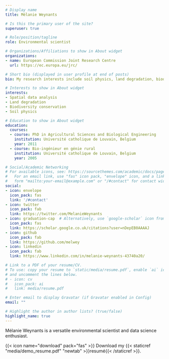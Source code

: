 ```yaml
---
# Display name
title: Mélanie Weynants

# Is this the primary user of the site?
superuser: true

# Role/position/tagline
role: Environmental scientist

# Organizations/Affiliations to show in About widget
organizations:
- name: European Commission Joint Research Centre
  url: https://ec.europa.eu/jrc/

# Short bio (displayed in user profile at end of posts)
bio: My research interests include soil physics, land degradation, biodiversity conservation, or any other environmental topic as long as it is supported by data.

# Interests to show in About widget
interests:
- Spatial data analysis
- Land degradation
- Biodiversity conservation
- Soil physics

# Education to show in About widget
education:
  courses:
  - course: PhD in Agricultural Sciences and Biological Engineering
    institution: Université catholique de Louvain, Belgium
    year: 2011
  - course: Bio-ingénieur en génie rural
    institution: Université catholique de Louvain, Belgium
    year: 2005

# Social/Academic Networking
# For available icons, see: https://sourcethemes.com/academic/docs/page-builder/#icons
#   For an email link, use "fas" icon pack, "envelope" icon, and a link in the
#   form "mailto:your-email@example.com" or "/#contact" for contact widget.
social:
- icon: envelope
  icon_pack: fas
  link: '/#contact'
- icon: twitter
  icon_pack: fab
  link: https://twitter.com/MelanieWeynants
- icon: graduation-cap  # Alternatively, use `google-scholar` icon from `ai` icon pack
  icon_pack: fas
  link: https://scholar.google.co.uk/citations?user=nDepEB0AAAAJ
- icon: github
  icon_pack: fab
  link: https://github.com/melwey
- icon: linkedin
  icon_pack: fab
  link: https://www.linkedin.com/in/melanie-weynants-43740a20/

# Link to a PDF of your resume/CV.
# To use: copy your resume to `static/media/resume.pdf`, enable `ai` icons in `params.toml`, 
# and uncomment the lines below.
# - icon: cv
#   icon_pack: ai
#   link: media/resume.pdf

# Enter email to display Gravatar (if Gravatar enabled in Config)
email: ""

# Highlight the author in author lists? (true/false)
highlight_name: true
---
```


Mélanie Weynants is a versatile environmental scientist and data science enthusiast.

{{< icon name="download" pack="fas" >}} Download my {{< staticref "media/demo_resume.pdf" "newtab" >}}resumé{{< /staticref >}}.
